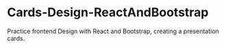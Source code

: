 # Cards-Design-ReactAndBootstrap
Practice frontend Design with React and Bootstrap, creating a presentation cards.
